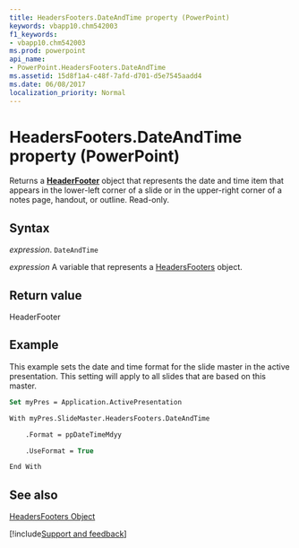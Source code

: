 ```yaml
---
title: HeadersFooters.DateAndTime property (PowerPoint)
keywords: vbapp10.chm542003
f1_keywords:
- vbapp10.chm542003
ms.prod: powerpoint
api_name:
- PowerPoint.HeadersFooters.DateAndTime
ms.assetid: 15d8f1a4-c48f-7afd-d701-d5e7545aadd4
ms.date: 06/08/2017
localization_priority: Normal
---
```



# HeadersFooters.DateAndTime property (PowerPoint)

Returns a  **[HeaderFooter](PowerPoint.HeaderFooter.md)** object that represents the date and time item that appears in the lower-left corner of a slide or in the upper-right corner of a notes page, handout, or outline. Read-only.


## Syntax

_expression_. `DateAndTime`

_expression_ A variable that represents a [HeadersFooters](PowerPoint.HeadersFooters.md) object.


## Return value

HeaderFooter


## Example

This example sets the date and time format for the slide master in the active presentation. This setting will apply to all slides that are based on this master.


```vb
Set myPres = Application.ActivePresentation

With myPres.SlideMaster.HeadersFooters.DateAndTime

    .Format = ppDateTimeMdyy

    .UseFormat = True

End With
```


## See also


[HeadersFooters Object](PowerPoint.HeadersFooters.md)

[!include[Support and feedback](~/includes/feedback-boilerplate.md)]